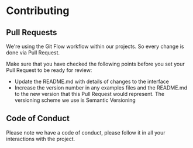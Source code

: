 # Contributing

## Pull Requests

We're using the Git Flow workflow within our projects. So every change is done via Pull Request.

Make sure that you have checked the following points before you set your Pull Request to be ready for review:

- Update the README.md with details of changes to the interface
- Increase the version number in any examples files and the README.md to the new version that this Pull Request would represent. The versioning scheme we use is Semantic Versioning

## Code of Conduct

Please note we have a code of conduct, please follow it in all your interactions with the project.

